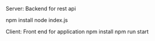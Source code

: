 Server:
Backend for rest api

npm install
node index.js

Client:
Front end for application
npm install
npm run start